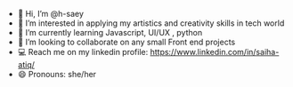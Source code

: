 - 👋 Hi, I’m @h-saey
- 👀 I’m interested in applying my artistics and creativity skills in tech world
- 🌱 I’m currently learning Javascript, UI/UX , python
- 💞️ I’m looking to collaborate on any small Front end projects
- 💻 Reach me on my linkedin profile: https://www.linkedin.com/in/saiha-atiq/
- 😄 Pronouns: she/her

<!---
h-saey/h-saey is a ✨ special ✨ repository because its `README.md` (this file) appears on your GitHub profile.
You can click the Preview link to take a look at your changes.
--->
